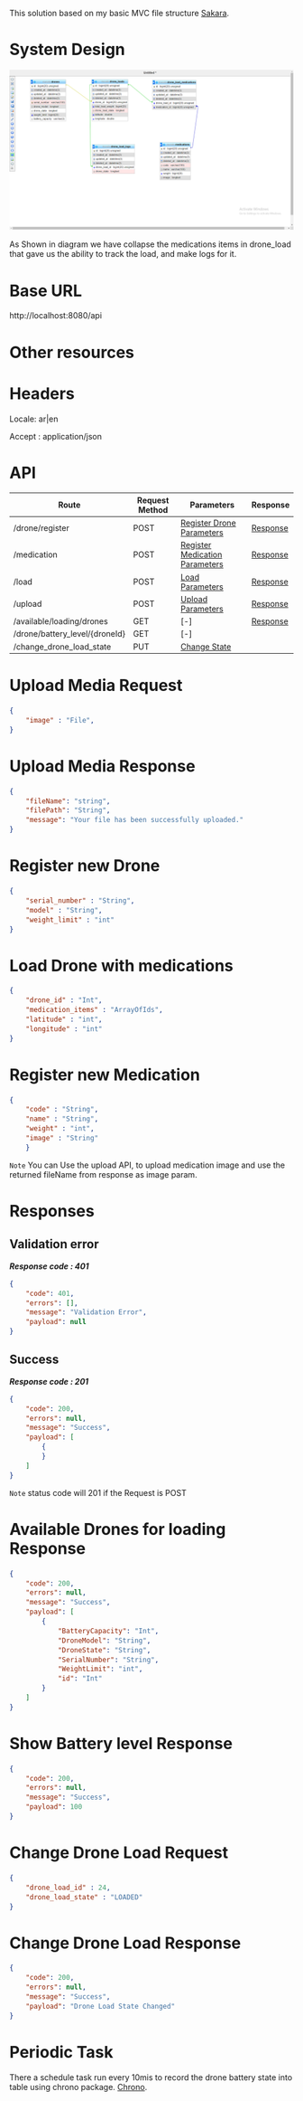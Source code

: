 This solution based on my basic MVC file structure [Sakara](https://github.com/AmrAhmedFekry/Sakara).

# System Design  

![ER Diagram](ER.png)

As Shown in diagram we have collapse the medications items in drone_load that gave us the ability to track the load, and make logs for it.

# Base URL
http://localhost:8080/api

# Other resources 

 
# Headers

Locale: ar|en 

Accept : application/json

# API 

| Route                           | Request Method | Parameters                                           | Response  |
| -----------                     | -----------    |-----------                                           |---------- |
|/drone/register                  | POST           |  [Register Drone Parameters](#RegisterDroneRequest)        |[Response](#Response)|
|/medication                      |POST            |  [Register Medication Parameters](#RegisterMedication)          |[Response](#Response) |
|/load                        | POST           |  [Load Parameters](#RegisterMedicationRequest)       |[Response](#Response)|
|/upload                      | POST           |  [Upload Parameters](#UploadMediaRequest)            |[Response](#UploadResponse)|
|/available/loading/drones       | GET            | [-]                                                  |[Response](#AvailableResponse)|
|/drone/battery_level/{droneId}  | GET            | [-]                                                 ||[Response](#showBatteryResponse)|
|/change_drone_load_state        | PUT            |[Change State](#ChangeDroneLoadRequest)         |  |[Response](#ChangeDroneLoadResponse)|

# <a name="UploadMediaRequest"> </a> Upload Media Request

```json
{
    "image" : "File",
} 
```


# <a name="UploadResponse"> </a> Upload Media Response

```json
{
    "fileName": "string",
    "filePath": "String",
    "message": "Your file has been successfully uploaded."
} 
```


# <a name="RegisterDroneRequest"> </a> Register new Drone 

```json
{
    "serial_number" : "String",
    "model" : "String",
    "weight_limit" : "int"
} 
```

# <a name="LoadDroneRequest"> </a> Load Drone with medications 

```json
{
    "drone_id" : "Int",
    "medication_items" : "ArrayOfIds",
    "latitude" : "int", 
    "longitude" : "int"
}
```


# <a name="RegisterMedicationRequest"> </a> Register new Medication

```json
{
    "code" : "String",
    "name" : "String",
    "weight" : "int", 
    "image" : "String"
    } 
```

`Note` You can Use the upload API, to upload medication image and use the returned fileName from response as image param.


# <a name="Response"> </a> Responses 

## Validation error 
__*Response code : 401*__

```json 
{
    "code": 401,
    "errors": [],
    "message": "Validation Error",
    "payload": null
}
```
## Success  
__*Response code : 201*__
```json 
{
    "code": 200,
    "errors": null,
    "message": "Success",
    "payload": [
        {
        }
    ]
}
```

`Note` status code will 201 if the Request is POST




# <a name="AvailableResponse"> </a> Available Drones for loading Response 

```json
{
    "code": 200,
    "errors": null,
    "message": "Success",
    "payload": [
        {
            "BatteryCapacity": "Int",
            "DroneModel": "String",
            "DroneState": "String",
            "SerialNumber": "String",
            "WeightLimit": "int",
            "id": "Int"
        }
    ]
}
```


# <a name="showBatteryResponse"> </a> Show Battery level Response 

```json
{
    "code": 200,
    "errors": null,
    "message": "Success",
    "payload": 100
}
```

# <a name="ChangeDroneLoadRequest"> </a> Change Drone Load Request 

```json
{
    "drone_load_id" : 24,
    "drone_load_state" : "LOADED"
} 
```
# <a name="ChangeDroneLoadResponse"> </a> Change Drone Load Response 

```json
{
    "code": 200,
    "errors": null,
    "message": "Success",
    "payload": "Drone Load State Changed"
} 
```

# Periodic Task

There a schedule task run every 10mis to record the drone battery state into table using chrono package.
[Chrono](https://github.com/procyon-projects/chrono).


